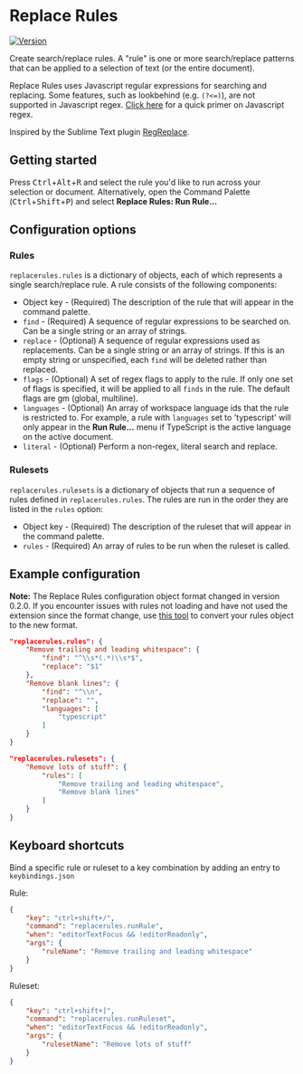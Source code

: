 # Replace Rules

[![Version](https://vsmarketplacebadge.apphb.com/version/bhughes339.replacerules.svg)](https://marketplace.visualstudio.com/items?itemName=bhughes339.replacerules)

Create search/replace rules. A "rule" is one or more search/replace patterns that can be applied to a selection of text (or the entire document).

Replace Rules uses Javascript regular expressions for searching and replacing. Some features, such as lookbehind (e.g. `(?<=)`), are not supported in Javascript regex. [Click here](https://developer.mozilla.org/en-US/docs/Web/JavaScript/Guide/Regular_Expressions) for a quick primer on Javascript regex.

Inspired by the Sublime Text plugin [RegReplace](https://github.com/facelessuser/RegReplace).

## Getting started

Press <kbd>Ctrl</kbd>+<kbd>Alt</kbd>+<kbd>R</kbd> and select the rule you'd like to run across your selection or document. Alternatively, open the Command Palette (<kbd>Ctrl</kbd>+<kbd>Shift</kbd>+<kbd>P</kbd>) and select **Replace Rules: Run Rule...**

## Configuration options

### Rules

`replacerules.rules` is a dictionary of objects, each of which represents a single search/replace rule. A rule consists of the following components:

- Object key - (Required) The description of the rule that will appear in the command palette.
- `find` - (Required) A sequence of regular expressions to be searched on. Can be a single string or an array of strings.
- `replace` - (Optional) A sequence of regular expressions used as replacements. Can be a single string or an array of strings. If this is an empty string or unspecified, each `find` will be deleted rather than replaced.
- `flags` - (Optional) A set of regex flags to apply to the rule. If only one set of flags is specified, it will be applied to all `finds` in the rule. The default flags are gm (global, multiline).
- `languages` - (Optional) An array of workspace language ids that the rule is restricted to. For example, a rule with `languages` set to 'typescript' will only appear in the **Run Rule...** menu if TypeScript is the active language on the active document.
- `literal` - (Optional) Perform a non-regex, literal search and replace.

### Rulesets

`replacerules.rulesets` is a dictionary of objects that run a sequence of rules defined in `replacerules.rules`. The rules are run in the order they are listed in the `rules` option:

- Object key - (Required) The description of the ruleset that will appear in the command palette.
- `rules` - (Required) An array of rules to be run when the ruleset is called.

## Example configuration

**Note:** The Replace Rules configuration object format changed in version 0.2.0. If you encounter issues with rules not loading and have not used the extension since the format change, use [this tool](https://bhughes339.github.io/vscode-replacerules/convert.html) to convert your rules object to the new format.

```json
"replacerules.rules": {
    "Remove trailing and leading whitespace": {
        "find": "^\\s*(.*)\\s*$",
        "replace": "$1"
    },
    "Remove blank lines": {
        "find": "^\\n",
        "replace": "",
        "languages": [
            "typescript"
        ]
    }
}

"replacerules.rulesets": {
    "Remove lots of stuff": {
        "rules": [
            "Remove trailing and leading whitespace",
            "Remove blank lines"
        ]
    }
}
```

## Keyboard shortcuts

Bind a specific rule or ruleset to a key combination by adding an entry to `keybindings.json`

Rule:
```json
{
    "key": "ctrl+shift+/",
    "command": "replacerules.runRule",
    "when": "editorTextFocus && !editorReadonly",
    "args": {
        "ruleName": "Remove trailing and leading whitespace"
    }
}
```

Ruleset:
```json
{
    "key": "ctrl+shift+]",
    "command": "replacerules.runRuleset",
    "when": "editorTextFocus && !editorReadonly",
    "args": {
        "rulesetName": "Remove lots of stuff"
    }
}
```

